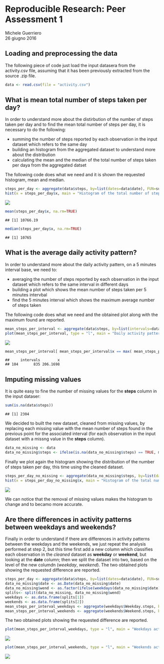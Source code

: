 # Reproducible Research: Peer Assessment 1
Michele Guerriero  
26 giugno 2016  



## Loading and preprocessing the data

The following piece of code just load the input datasera from the activity.csv file, assuming that it has been previously extracted from the source .zip file.


```r
data <- read.csv(file = "activity.csv")
```

## What is mean total number of steps taken per day?

In order to understand more about the distirbution of the number of steps taken per day and to find the mean total number of steps per day, it is necessary to do the following:

- summing the number of steps reported by each observation in the input dataset which refers to the same day
- building an histogram from the aggregated dataset to understand more about the distribution
- calculating the mean and the median of the total number of steps taken per daya from the aggregated datset

The following code does what we need and it is shown the requested histogram, mean and median.


```r
steps_per_day <- aggregate(data$steps, by=list(dates=data$date), FUN=sum)
hist(x = steps_per_day$x, main = "Histogram of the total number of steps taken each day", xlab = "number of steps", ylab = "number of days" )
```

![](figures/plot-mean_steps_per_day-1.png)<!-- -->

```r
mean(steps_per_day$x, na.rm=TRUE)
```

```
## [1] 10766.19
```

```r
median(steps_per_day$x, na.rm=TRUE)
```

```
## [1] 10765
```

## What is the average daily activity pattern?

In order to understand more about the daily activity pattern, on a 5 minutes interval base, we need to:

- averaging the number of steps reported by each observation in the input dataset which refers to the same interval in different days
- building a plot which shows the mean number of steps taken per 5 minutes intervbal
- find the 5 minutes interval which shows the maximum average number of steps taken

The following code does what we need and the obtained plot along with the maximum found are reported.


```r
mean_steps_per_interval <- aggregate(data$steps, by=list(intervals=data$interval), FUN=mean, na.rm = TRUE)
plot(mean_steps_per_interval, type = "l", main = "Daily activity pattern per 5 minutes intervals", xlab = "5 minutes intervals", ylab = "mean number of steps" )
```

![](figures/plot-daily_activity_pattern-1.png)<!-- -->

```r
mean_steps_per_interval[ mean_steps_per_interval$x == max( mean_steps_per_interval$x ) , ]
```

```
##     intervals        x
## 104       835 206.1698
```

## Imputing missing values

It is quite easy to fine the number of missing values for the **steps** column in the input dataser:


```r
sum(is.na(data$steps))
```

```
## [1] 2304
```

We decided to built the new dataset, cleaned from missing values, by replacing each missing value with the mean number of steps found in the previous point for the associated interval (for each observation in the input dataset with a missng value in the **steps** column).


```r
data_no_missing <- data
data_no_missing$steps <- ifelse(is.na(data_no_missing$steps) == TRUE, mean_steps_per_interval$x[mean_steps_per_interval$intervals %in% data_no_missing$interval], data_no_missing$steps)
```

Finally we plot again the histogram showing the distribution of the number of steps taken per day, this time using the cleaned dataset.


```r
steps_per_day_no_missing <- aggregate(data_no_missing$steps, by=list(dates=data_no_missing$date), FUN=sum)
hist(x = steps_per_day_no_missing$x, main = "Histogram of the total number of steps taken each day - no NA", xlab = "number of steps", ylab = "number of days" )
```

![](figures/plot-mean_steps_per_day_no_missing-1.png)<!-- -->

We can notice that the removal of missing values makes the histogram to change and to becamo more accurate.

## Are there differences in activity patterns between weekdays and weekends?

Finally in order to understand if there are differences in activity patterns between the weekdays and the weekends, we just repeat the analysis performed at step 2, but this time first add a new column which classifies each observation in the *cleaned* dataset as **weekday** or **weekend**, but looking at the **date** column; then we split the dataset into two, based on the level of the new columdn (*weekday*, *weekend*). The two obtained plots showing the requested difference are reported.


```r
steps_per_day <- aggregate(data$steps, by=list(dates=data$date), FUN=sum)
data_no_missing$date <- as.Date(data_no_missing$date)
data_no_missing$wend <- as.factor(ifelse(weekdays(data_no_missing$date) %in% c("Saturday","Sunday"), "Weekend", "Weekday")) 
splits<- split(data_no_missing, data_no_missing$wend)
weekdays <- as.data.frame(splits[1])
weekends <- as.data.frame(splits[2])
mean_steps_per_interval_weekdays <- aggregate(weekdays$Weekday.steps, by=list(intervals=weekdays$Weekday.interval), FUN=mean, na.rm = TRUE)
mean_steps_per_interval_weekends <- aggregate(weekends$Weekend.steps, by=list(intervals=weekends$Weekend.interval), FUN=mean, na.rm = TRUE)
```

The two obtained plots showing the requested difference are reported.


```r
plot(mean_steps_per_interval_weekdays, type = "l", main = "Weekdays activity pattern per 5 minutes intervals", xlab = "5 minutes intervals", ylab = "mean number of steps" )
```

![](figures/plot-weekday_weekend_activity_pattern_plots-1.png)<!-- -->

```r
plot(mean_steps_per_interval_weekends, type = "l", main = "Weekends activity pattern per 5 minutes intervals", xlab = "5 minutes intervals", ylab = "mean number of steps" )
```

![](figures/plot-weekday_weekend_activity_pattern_plots-2.png)<!-- -->
